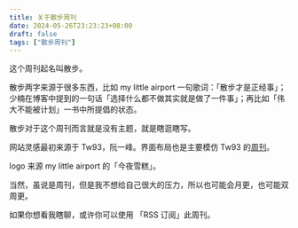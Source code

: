 ```yaml
---
title: 关于散步周刊
date: 2024-05-26T23:23:23+08:00
draft: false
tags: ["散步周刊"]
---
```


这个周刊起名叫散步。

散步两字来源于很多东西，比如 my little airport 一句歌词：「散步才是正经事」；少楠在博客中提到的一句话「选择什么都不做其实就是做了一件事」；再比如「伟大不能被计划」一书中所提倡的状态。

散步对于这个周刊而言就是没有主题，就是瞎逛瞎写。

网站灵感最初来源于 Tw93，阮一峰。界面布局也是主要模仿 Tw93 的[周刊](https://weekly.tw93.fun/)。

logo 来源 my little airport 的「今夜雪糕」。

当然，虽说是周刊，但是我不想给自己很大的压力，所以也可能会月更，也可能双周更。

如果你想看我瞎聊，或许你可以使用 「RSS 订阅」此周刊。
